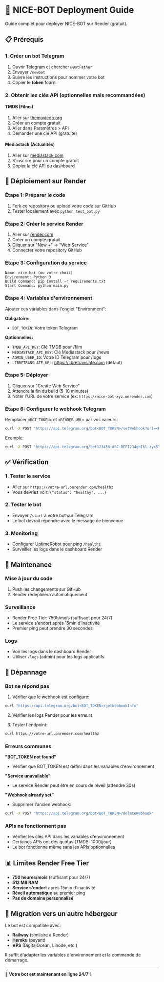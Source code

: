 # 🚀 NICE-BOT Deployment Guide

Guide complet pour déployer NICE-BOT sur Render (gratuit).

## 📋 Prérequis

### 1. Créer un bot Telegram
1. Ouvrir Telegram et chercher `@BotFather`
2. Envoyer `/newbot`
3. Suivre les instructions pour nommer votre bot
4. Copier le **token** fourni

### 2. Obtenir les clés API (optionnelles mais recommandées)

#### TMDB (Films)
1. Aller sur [themoviedb.org](https://www.themoviedb.org/)
2. Créer un compte gratuit
3. Aller dans Paramètres > API
4. Demander une clé API (gratuite)

#### Mediastack (Actualités)
1. Aller sur [mediastack.com](https://mediastack.com/)
2. S'inscrire pour un compte gratuit
3. Copier la clé API du dashboard

## 🔧 Déploiement sur Render

### Étape 1: Préparer le code
1. Fork ce repository ou upload votre code sur GitHub
2. Tester localement avec `python test_bot.py`

### Étape 2: Créer le service Render
1. Aller sur [render.com](https://render.com/)
2. Créer un compte gratuit
3. Cliquer sur "New +" → "Web Service"
4. Connecter votre repository GitHub

### Étape 3: Configuration du service
```
Name: nice-bot (ou votre choix)
Environment: Python 3
Build Command: pip install -r requirements.txt
Start Command: python main.py
```

### Étape 4: Variables d'environnement
Ajouter ces variables dans l'onglet "Environment":

**Obligatoire:**
- `BOT_TOKEN`: Votre token Telegram

**Optionnelles:**
- `TMDB_API_KEY`: Clé TMDB pour /film
- `MEDIASTACK_API_KEY`: Clé Mediastack pour /news
- `ADMIN_USER_ID`: Votre ID Telegram pour /logs
- `LIBRETRANSLATE_URL`: https://libretranslate.com (défaut)

### Étape 5: Déployer
1. Cliquer sur "Create Web Service"
2. Attendre la fin du build (5-10 minutes)
3. Noter l'URL de votre service (ex: `https://nice-bot-xyz.onrender.com`)

### Étape 6: Configurer le webhook Telegram
Remplacer `<BOT_TOKEN>` et `<RENDER_URL>` par vos valeurs:

```bash
curl -X POST "https://api.telegram.org/bot<BOT_TOKEN>/setWebhook?url=<RENDER_URL>/webhook"
```

Exemple:
```bash
curl -X POST "https://api.telegram.org/bot123456:ABC-DEF1234ghIkl-zyx57W2v1u123ew11/setWebhook?url=https://nice-bot-xyz.onrender.com/webhook"
```

## ✅ Vérification

### 1. Tester le service
- Aller sur `https://votre-url.onrender.com/healthz`
- Vous devriez voir: `{"status": "healthy", ...}`

### 2. Tester le bot
- Envoyer `/start` à votre bot sur Telegram
- Le bot devrait répondre avec le message de bienvenue

### 3. Monitoring
- Configurer UptimeRobot pour ping `/healthz`
- Surveiller les logs dans le dashboard Render

## 🔧 Maintenance

### Mise à jour du code
1. Push les changements sur GitHub
2. Render redéploiera automatiquement

### Surveillance
- Render Free Tier: 750h/mois (suffisant pour 24/7)
- Le service s'endort après 15min d'inactivité
- Premier ping peut prendre 30 secondes

### Logs
- Voir les logs dans le dashboard Render
- Utiliser `/logs` (admin) pour les logs applicatifs

## 🚨 Dépannage

### Bot ne répond pas
1. Vérifier que le webhook est configuré:
```bash
curl "https://api.telegram.org/bot<BOT_TOKEN>/getWebhookInfo"
```

2. Vérifier les logs Render pour les erreurs

3. Tester l'endpoint:
```bash
curl https://votre-url.onrender.com/healthz
```

### Erreurs communes

**"BOT_TOKEN not found"**
- Vérifier que BOT_TOKEN est défini dans les variables d'environnement

**"Service unavailable"**
- Le service Render peut être en cours de réveil (attendre 30s)

**"Webhook already set"**
- Supprimer l'ancien webhook:
```bash
curl -X POST "https://api.telegram.org/bot<BOT_TOKEN>/deleteWebhook"
```

### APIs ne fonctionnent pas
- Vérifier les clés API dans les variables d'environnement
- Certaines APIs ont des quotas (TMDB: 1000/jour)
- Le bot fonctionne même sans les APIs optionnelles

## 📊 Limites Render Free Tier

- **750 heures/mois** (suffisant pour 24/7)
- **512 MB RAM**
- **Service s'endort** après 15min d'inactivité
- **Réveil automatique** au premier ping
- **Pas de domaine personnalisé**

## 🔄 Migration vers un autre hébergeur

Le bot est compatible avec:
- **Railway** (similaire à Render)
- **Heroku** (payant)
- **VPS** (DigitalOcean, Linode, etc.)

Il suffit d'adapter les variables d'environnement et la commande de démarrage.

---

**🎉 Votre bot est maintenant en ligne 24/7 !**
